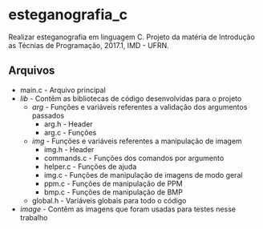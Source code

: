 # esteganografia_c
Realizar esteganografia em linguagem C. Projeto da matéria de Introdução as Técnias de Programação, 2017.1, IMD - UFRN.

## Arquivos
- main.c - Arquivo principal
- *lib* - Contêm as bibliotecas de código desenvolvidas para o projeto
  - *arg* - Funções e variáveis referentes a validação dos argumentos passados
    - arg.h - Header
    - arg.c - Funções
  - *img* - Funções e variáveis referentes a manipulação de imagem
    - img.h - Header
    - commands.c - Funções dos comandos por argumento
    - helper.c - Funções de ajuda
    - img.c - Funções de manipulação de imagens de modo geral
    - ppm.c - Funções de manipulação de PPM
    - bmp.c - Funções de manipulação de BMP
  - global.h - Variáveis globais para todo o código
- *image* - Contêm as imagens que foram usadas para testes nesse trabalho
